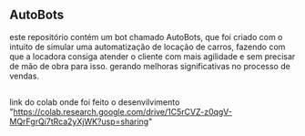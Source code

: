 ## AutoBots

este repositório contém um bot chamado AutoBots, que foi criado com o intuito de simular uma automatização de locação de carros, fazendo com que a locadora consiga atender o cliente com mais agilidade e sem precisar de mão de obra para isso. gerando melhoras significativas no processo de vendas.
##
link do colab onde foi feito o desenvilvimento "https://colab.research.google.com/drive/1C5rCVZ-z0qgV-MQrFgrQi7tRca2yXjWK?usp=sharing"
